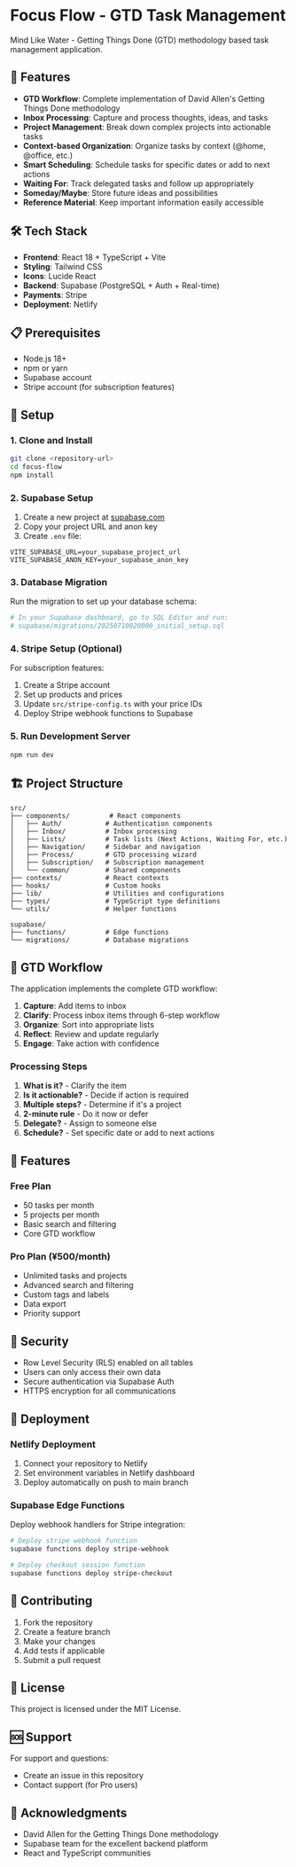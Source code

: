 # Focus Flow - GTD Task Management

Mind Like Water - Getting Things Done (GTD) methodology based task management application.

## 🚀 Features

- **GTD Workflow**: Complete implementation of David Allen's Getting Things Done methodology
- **Inbox Processing**: Capture and process thoughts, ideas, and tasks
- **Project Management**: Break down complex projects into actionable tasks
- **Context-based Organization**: Organize tasks by context (@home, @office, etc.)
- **Smart Scheduling**: Schedule tasks for specific dates or add to next actions
- **Waiting For**: Track delegated tasks and follow up appropriately
- **Someday/Maybe**: Store future ideas and possibilities
- **Reference Material**: Keep important information easily accessible

## 🛠 Tech Stack

- **Frontend**: React 18 + TypeScript + Vite
- **Styling**: Tailwind CSS
- **Icons**: Lucide React
- **Backend**: Supabase (PostgreSQL + Auth + Real-time)
- **Payments**: Stripe
- **Deployment**: Netlify

## 📋 Prerequisites

- Node.js 18+ 
- npm or yarn
- Supabase account
- Stripe account (for subscription features)

## 🔧 Setup

### 1. Clone and Install

```bash
git clone <repository-url>
cd focus-flow
npm install
```

### 2. Supabase Setup

1. Create a new project at [supabase.com](https://supabase.com)
2. Copy your project URL and anon key
3. Create `.env` file:

```env
VITE_SUPABASE_URL=your_supabase_project_url
VITE_SUPABASE_ANON_KEY=your_supabase_anon_key
```

### 3. Database Migration

Run the migration to set up your database schema:

```bash
# In your Supabase dashboard, go to SQL Editor and run:
# supabase/migrations/20250710020000_initial_setup.sql
```

### 4. Stripe Setup (Optional)

For subscription features:

1. Create a Stripe account
2. Set up products and prices
3. Update `src/stripe-config.ts` with your price IDs
4. Deploy Stripe webhook functions to Supabase

### 5. Run Development Server

```bash
npm run dev
```

## 🏗 Project Structure

```
src/
├── components/          # React components
│   ├── Auth/           # Authentication components
│   ├── Inbox/          # Inbox processing
│   ├── Lists/          # Task lists (Next Actions, Waiting For, etc.)
│   ├── Navigation/     # Sidebar and navigation
│   ├── Process/        # GTD processing wizard
│   ├── Subscription/   # Subscription management
│   └── common/         # Shared components
├── contexts/           # React contexts
├── hooks/              # Custom hooks
├── lib/                # Utilities and configurations
├── types/              # TypeScript type definitions
└── utils/              # Helper functions

supabase/
├── functions/          # Edge functions
└── migrations/         # Database migrations
```

## 🎯 GTD Workflow

The application implements the complete GTD workflow:

1. **Capture**: Add items to inbox
2. **Clarify**: Process inbox items through 6-step workflow
3. **Organize**: Sort into appropriate lists
4. **Reflect**: Review and update regularly
5. **Engage**: Take action with confidence

### Processing Steps

1. **What is it?** - Clarify the item
2. **Is it actionable?** - Decide if action is required
3. **Multiple steps?** - Determine if it's a project
4. **2-minute rule** - Do it now or defer
5. **Delegate?** - Assign to someone else
6. **Schedule?** - Set specific date or add to next actions

## 📱 Features

### Free Plan
- 50 tasks per month
- 5 projects per month
- Basic search and filtering
- Core GTD workflow

### Pro Plan (¥500/month)
- Unlimited tasks and projects
- Advanced search and filtering
- Custom tags and labels
- Data export
- Priority support

## 🔐 Security

- Row Level Security (RLS) enabled on all tables
- Users can only access their own data
- Secure authentication via Supabase Auth
- HTTPS encryption for all communications

## 🚀 Deployment

### Netlify Deployment

1. Connect your repository to Netlify
2. Set environment variables in Netlify dashboard
3. Deploy automatically on push to main branch

### Supabase Edge Functions

Deploy webhook handlers for Stripe integration:

```bash
# Deploy stripe webhook function
supabase functions deploy stripe-webhook

# Deploy checkout session function  
supabase functions deploy stripe-checkout
```

## 🤝 Contributing

1. Fork the repository
2. Create a feature branch
3. Make your changes
4. Add tests if applicable
5. Submit a pull request

## 📄 License

This project is licensed under the MIT License.

## 🆘 Support

For support and questions:
- Create an issue in this repository
- Contact support (for Pro users)

## 🙏 Acknowledgments

- David Allen for the Getting Things Done methodology
- Supabase team for the excellent backend platform
- React and TypeScript communities